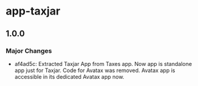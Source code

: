 # app-taxjar

## 1.0.0

### Major Changes

- af4ad5c: Extracted Taxjar App from Taxes app. Now app is standalone app just for Taxjar. Code for Avatax was removed. Avatax app is accessible in its dedicated Avatax app now.
